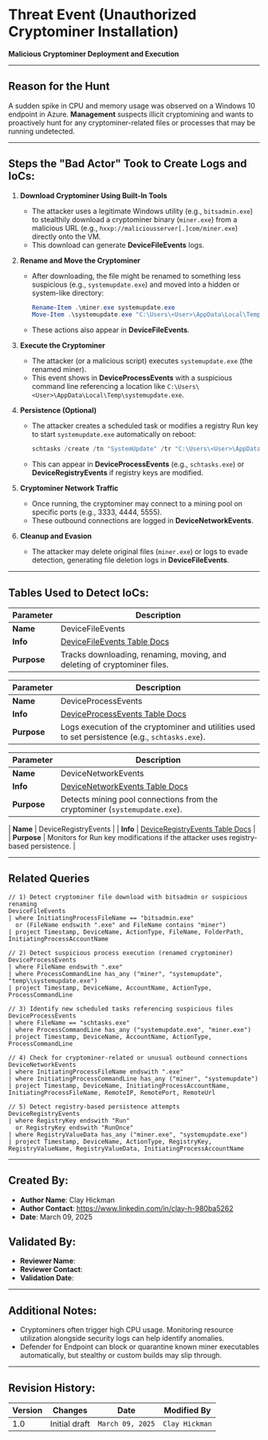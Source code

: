 # Threat Event (Unauthorized Cryptominer Installation)
**Malicious Cryptominer Deployment and Execution**

---

## Reason for the Hunt
A sudden spike in CPU and memory usage was observed on a Windows 10 endpoint in Azure. **Management** suspects illicit cryptomining and wants to proactively hunt for any cryptominer-related files or processes that may be running undetected.

---

## Steps the "Bad Actor" Took to Create Logs and IoCs:

1. **Download Cryptominer Using Built-In Tools**  
   - The attacker uses a legitimate Windows utility (e.g., `bitsadmin.exe`) to stealthily download a cryptominer binary (`miner.exe`) from a malicious URL (e.g., `hxxp://maliciousserver[.]com/miner.exe`) directly onto the VM.  
   - This download can generate **DeviceFileEvents** logs.

2. **Rename and Move the Cryptominer**  
   - After downloading, the file might be renamed to something less suspicious (e.g., `systemupdate.exe`) and moved into a hidden or system-like directory:  
     ```powershell
     Rename-Item .\miner.exe systemupdate.exe  
     Move-Item .\systemupdate.exe "C:\Users\<User>\AppData\Local\Temp\systemupdate.exe"
     ```
   - These actions also appear in **DeviceFileEvents**.

3. **Execute the Cryptominer**  
   - The attacker (or a malicious script) executes `systemupdate.exe` (the renamed miner).  
   - This event shows in **DeviceProcessEvents** with a suspicious command line referencing a location like `C:\Users\<User>\AppData\Local\Temp\systemupdate.exe`.

4. **Persistence (Optional)**  
   - The attacker creates a scheduled task or modifies a registry Run key to start `systemupdate.exe` automatically on reboot:
     ```powershell
     schtasks /create /tn "SystemUpdate" /tr "C:\Users\<User>\AppData\Local\Temp\systemupdate.exe" /sc onlogon
     ```
   - This can appear in **DeviceProcessEvents** (e.g., `schtasks.exe`) or **DeviceRegistryEvents** if registry keys are modified.

5. **Cryptominer Network Traffic**  
   - Once running, the cryptominer may connect to a mining pool on specific ports (e.g., 3333, 4444, 5555).  
   - These outbound connections are logged in **DeviceNetworkEvents**.

6. **Cleanup and Evasion**  
   - The attacker may delete original files (`miner.exe`) or logs to evade detection, generating file deletion logs in **DeviceFileEvents**.

---

## Tables Used to Detect IoCs:

| **Parameter**       | **Description**                                                                                       |
|---------------------|-------------------------------------------------------------------------------------------------------|
| **Name**            | DeviceFileEvents                                                                                      |
| **Info**            | [DeviceFileEvents Table Docs](https://learn.microsoft.com/en-us/defender-xdr/advanced-hunting-deviceinfo-table) |
| **Purpose**         | Tracks downloading, renaming, moving, and deleting of cryptominer files.                              |

| **Parameter**       | **Description**                                                                                       |
|---------------------|-------------------------------------------------------------------------------------------------------|
| **Name**            | DeviceProcessEvents                                                                                   |
| **Info**            | [DeviceProcessEvents Table Docs](https://learn.microsoft.com/en-us/defender-xdr/advanced-hunting-deviceinfo-table) |
| **Purpose**         | Logs execution of the cryptominer and utilities used to set persistence (e.g., `schtasks.exe`).       |

| **Parameter**       | **Description**                                                                                       |
|---------------------|-------------------------------------------------------------------------------------------------------|
| **Name**            | DeviceNetworkEvents                                                                                   |
| **Info**            | [DeviceNetworkEvents Table Docs](https://learn.microsoft.com/en-us/defender-xdr/advanced-hunting-devicenetworkevents-table) |
| **Purpose**         | Detects mining pool connections from the cryptominer (`systemupdate.exe`).                            |

| **Name**            | DeviceRegistryEvents                                                                                  |
| **Info**            | [DeviceRegistryEvents Table Docs](https://learn.microsoft.com/en-us/defender-xdr/advanced-hunting-deviceregistryevents-table) |
| **Purpose**         | Monitors for Run key modifications if the attacker uses registry-based persistence.                   |

---

## Related Queries

```kql
// 1) Detect cryptominer file download with bitsadmin or suspicious renaming
DeviceFileEvents
| where InitiatingProcessFileName == "bitsadmin.exe"
  or (FileName endswith ".exe" and FileName contains "miner")
| project Timestamp, DeviceName, ActionType, FileName, FolderPath, InitiatingProcessAccountName

// 2) Detect suspicious process execution (renamed cryptominer)
DeviceProcessEvents
| where FileName endswith ".exe"
| where ProcessCommandLine has_any ("miner", "systemupdate", "temp\\systemupdate.exe")
| project Timestamp, DeviceName, AccountName, ActionType, ProcessCommandLine

// 3) Identify new scheduled tasks referencing suspicious files
DeviceProcessEvents
| where FileName == "schtasks.exe"
| where ProcessCommandLine has_any ("systemupdate.exe", "miner.exe")
| project Timestamp, DeviceName, AccountName, ActionType, ProcessCommandLine

// 4) Check for cryptominer-related or unusual outbound connections
DeviceNetworkEvents
| where InitiatingProcessFileName endswith ".exe"
| where InitiatingProcessCommandLine has_any ("miner", "systemupdate")
| project Timestamp, DeviceName, InitiatingProcessAccountName, InitiatingProcessFileName, RemoteIP, RemotePort, RemoteUrl

// 5) Detect registry-based persistence attempts
DeviceRegistryEvents
| where RegistryKey endswith "Run" 
  or RegistryKey endswith "RunOnce"
| where RegistryValueData has_any ("miner.exe", "systemupdate.exe")
| project Timestamp, DeviceName, ActionType, RegistryKey, RegistryValueName, RegistryValueData, InitiatingProcessAccountName
```

---

## Created By:
- **Author Name**: Clay Hickman  
- **Author Contact**: https://www.linkedin.com/in/clay-h-980ba5262
- **Date**: March 09, 2025

## Validated By:
- **Reviewer Name**:  
- **Reviewer Contact**:  
- **Validation Date**:  

---

## Additional Notes:
- Cryptominers often trigger high CPU usage. Monitoring resource utilization alongside security logs can help identify anomalies.  
- Defender for Endpoint can block or quarantine known miner executables automatically, but stealthy or custom builds may slip through.

---

## Revision History:
| **Version** | **Changes**                            | **Date**         | **Modified By** |
|-------------|----------------------------------------|------------------|-----------------|
| 1.0         | Initial draft                          | `March 09, 2025` | `Clay Hickman`  |
